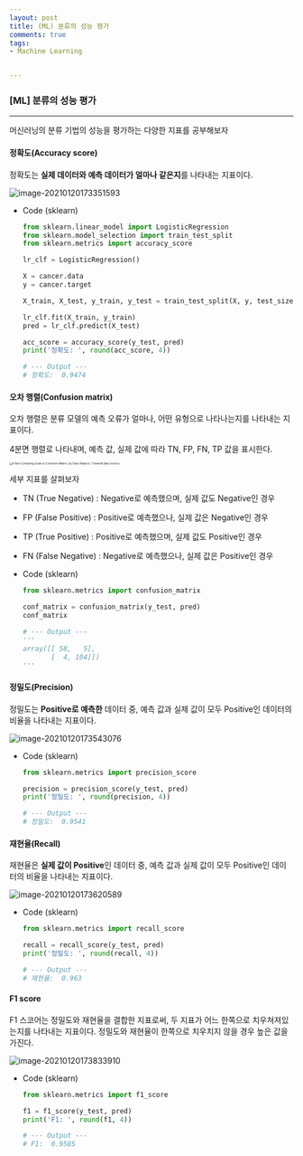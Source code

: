 ```yaml
---
layout: post
title: (ML) 분류의 성능 평가
comments: true
tags: 
- Machine Learning


---
```




### [ML] 분류의 성능 평가

---



머신러닝의 분류 기법의 성능을 평가하는 다양한 지표를 공부해보자



#### 정확도(Accuracy score)

정확도는 **실제 데이터와 예측 데이터가 얼마나 같은지**를 나타내는 지표이다. 

![image-20210120173351593](https://i.ibb.co/nsdkfPp/image-20210120173351593.png)



* Code (sklearn)

  ```python
  from sklearn.linear_model import LogisticRegression
  from sklearn.model_selection import train_test_split
  from sklearn.metrics import accuracy_score
  
  lr_clf = LogisticRegression()
  
  X = cancer.data
  y = cancer.target
  
  X_train, X_test, y_train, y_test = train_test_split(X, y, test_size=0.3, random_state=23)
  
  lr_clf.fit(X_train, y_train)
  pred = lr_clf.predict(X_test)
  
  acc_score = accuracy_score(y_test, pred)
  print('정확도: ', round(acc_score, 4))
  
  # --- Output ---
  # 정확도:  0.9474
  ```

  



#### 오차 행렬(Confusion matrix)

오차 행렬은 분류 모델의 예측 오류가 얼마나, 어떤 유형으로 나타나는지를 나타내는 지표이다.

4분면 행렬로 나타내며, 예측 값, 실제 값에 따라 TN, FP, FN, TP 값을 표시한다.

<img src="https://miro.medium.com/max/1800/1*M8ZLmY2FNXnCW1iex0SgKg.jpeg" alt="A Non-Confusing Guide to Confusion Matrix | by Dario Radečić | Towards Data  Science" style="zoom: 33%;" />

세부 지표를 살펴보자

* TN (True Negative) : Negative로 예측했으며, 실제 값도 Negative인 경우
* FP (False Positive) : Positive로 예측했으나, 실제 값은 Negative인 경우
* TP (True Positive) : Positive로 예측했으며, 실제 값도 Positive인 경우
* FN (False Negative) : Negative로 예측했으나, 실제 값은 Positive인 경우



* Code (sklearn)

  ```python
  from sklearn.metrics import confusion_matrix
  
  conf_matrix = confusion_matrix(y_test, pred)
  conf_matrix
  
  # --- Output ---
  '''
  array([[ 58,   5],
         [  4, 104]])
  '''
  ```

  

#### 정밀도(Precision)

정밀도는 **Positive로 예측한** 데이터 중, 예측 값과 실제 값이 모두 Positive인 데이터의 비율을 나타내는 지표이다.

![image-20210120173543076](https://i.ibb.co/wWf3Y6p/image-20210120173543076.png)



* Code (sklearn)

  ```python
  from sklearn.metrics import precision_score
  
  precision = precision_score(y_test, pred)
  print('정밀도: ', round(precision, 4))
  
  # --- Output ---
  # 정밀도:  0.9541
  ```

  

#### 재현율(Recall)

재현율은 **실제 값이 Positive**인 데이터 중, 예측 값과 실제 값이 모두 Positive인 데이터의 비율을 나타내는 지표이다.

![image-20210120173620589](https://i.ibb.co/3vvCqjC/image-20210120173620589.png)



* Code (sklearn)

  ```python
  from sklearn.metrics import recall_score
  
  recall = recall_score(y_test, pred)
  print('정밀도: ', round(recall, 4))
  
  # --- Output ---
  # 재현율:  0.963
  ```

  

#### F1 score

F1 스코어는 정밀도와 재현율을 결합한 지표로써, 두 지표가 어느 한쪽으로 치우쳐져있는지를 나타내는 지표이다. 정밀도와 재현율이 한쪽으로 치우치지 않을 경우 높은 값을 가진다.

![image-20210120173833910](https://i.ibb.co/VwrL2jt/image-20210120173833910.png)



* Code (sklearn)

  ```python
  from sklearn.metrics import f1_score
  
  f1 = f1_score(y_test, pred)
  print('F1: ', round(f1, 4))
  
  # --- Output ---
  # F1:  0.9585
  ```

  



